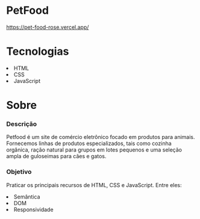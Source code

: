 # PetFood
https://pet-food-rose.vercel.app/

<h1> Tecnologias </h1>

<li> HTML </li>
<li> CSS </li>
<li> JavaScript </li>

<h1> Sobre </h1>
<h3> Descrição </h3> 

Petfood é um site de comércio eletrônico focado em produtos para animais. Fornecemos linhas de produtos especializados, tais como cozinha orgânica, ração natural para grupos em lotes pequenos e uma seleção ampla de guloseimas para cães e gatos.

<h3> Objetivo </h3> 

Praticar os principais recursos de HTML, CSS e JavaScript. Entre eles:

<li> Semântica </li>
<li> DOM </li>
<li> Responsividade </li>

